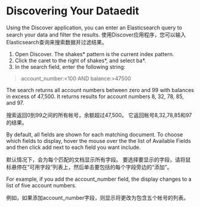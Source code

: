 # Discovering Your Dataedit

Using the Discover application, you can enter an Elasticsearch query to search your data and filter the results.
使用Discover应用程序，您可以输入Elasticsearch查询来搜索数据并过滤结果。

1. Open Discover. The shakes* pattern is the current index pattern.
2. Click the caret to the right of shakes*, and select ba*.
3. In the search field, enter the following string:
> account_number:<100 AND balance:>47500

The search returns all account numbers between zero and 99 with balances in excess of 47,500. It returns results for account numbers 8, 32, 78, 85, and 97.

搜索返回0到99之间的所有帐号，余额超过47,500。 它返回帐号8,32,78,85和97的结果。

By default, all fields are shown for each matching document. To choose which fields to display, hover the mouse over the the list of Available Fields and then click add next to each field you want include.

默认情况下，会为每个匹配的文档显示所有字段。 要选择要显示的字段，请将鼠标悬停在“可用字段”列表上，然后单击要包括的每个字段旁边的“添加”。

For example, if you add the account_number field, the display changes to a list of five account numbers.

例如，如果添加account_number字段，则显示将更改为包含五个帐号的列表。

